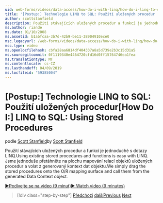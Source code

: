 ```yaml
---
uid: web-forms/videos/data-access/how-do-i-with-linq/how-do-i-linq-to-sql-using-stored-procedures
title: '[Postup:] Technologie LINQ to SQL: Použití uložených procedur | Dokumentace Microsoftu'
author: scottstanfield
description: Použití stávajících uložených procedur a funkcí je jednoduché s dotazy LINQ. Můžeme jednoduše přetáhněte na plochu mapování relací objektů uložených procedur a volat z ge...
ms.author: riande
ms.date: 01/10/2008
ms.assetid: b1abfcaa-3b7d-42b9-be11-38904910ece0
msc.legacyurl: /web-forms/videos/data-access/how-do-i-with-linq/how-do-i-linq-to-sql-using-stored-procedures
msc.type: video
ms.openlocfilehash: cbfa28aa6814df404337a8a5d739e2b3c15d31a5
ms.sourcegitcommit: 0f1119340e4464720cfd16d0ff15764746ea1fea
ms.translationtype: MT
ms.contentlocale: cs-CZ
ms.lasthandoff: 04/09/2019
ms.locfileid: "59385004"
---
```

# <a name="how-do-i-linq-to-sql-using-stored-procedures"></a><span data-ttu-id="b74f9-104">[Postup:] Technologie LINQ to SQL: Použití uložených procedur</span><span class="sxs-lookup"><span data-stu-id="b74f9-104">[How Do I:] LINQ to SQL: Using Stored Procedures</span></span>

<span data-ttu-id="b74f9-105">podle [Scott Stanfield](https://github.com/scottstanfield)</span><span class="sxs-lookup"><span data-stu-id="b74f9-105">by [Scott Stanfield](https://github.com/scottstanfield)</span></span>

<span data-ttu-id="b74f9-106">Použití stávajících uložených procedur a funkcí je jednoduché s dotazy LINQ.</span><span class="sxs-lookup"><span data-stu-id="b74f9-106">Using existing stored procedures and functions is easy with LINQ.</span></span> <span data-ttu-id="b74f9-107">Jsme jednoduše přetáhněte na plochu mapování relací objektů uložených procedur a volat z generovaný kontext dat objektu.</span><span class="sxs-lookup"><span data-stu-id="b74f9-107">We simply drag the stored procedures onto the O/R mapping surface and call them from the generated Data Context object.</span></span>

[<span data-ttu-id="b74f9-108">&#9654;Podívejte se na video (9 minut)</span><span class="sxs-lookup"><span data-stu-id="b74f9-108">&#9654; Watch video (9 minutes)</span></span>](https://channel9.msdn.com/Blogs/ASP-NET-Site-Videos/how-do-i-linq-to-sql-using-stored-procedures)

> [!div class="step-by-step"]
> <span data-ttu-id="b74f9-109">[Předchozí](how-do-i-linq-to-sql-custom-linqdatasource.md)
> [další](how-do-i-linq-to-sql-updating-with-stored-procedures.md)</span><span class="sxs-lookup"><span data-stu-id="b74f9-109">[Previous](how-do-i-linq-to-sql-custom-linqdatasource.md)
[Next](how-do-i-linq-to-sql-updating-with-stored-procedures.md)</span></span>
